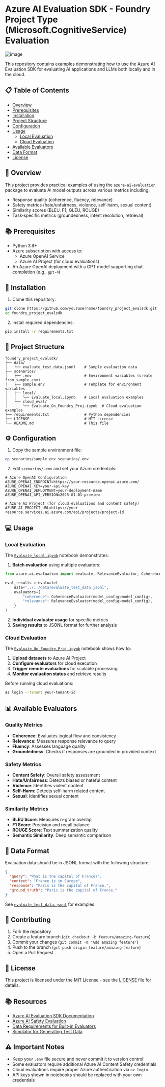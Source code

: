 # Azure AI Evaluation SDK - Foundry Project Type (Microsoft.CognitiveService) Evaluation

![image](https://github.com/user-attachments/assets/5e6b4e6b-150a-43a4-8c7d-b05dea57a4e6)

This repository contains examples demonstrating how to use the Azure AI Evaluation SDK for evaluating AI applications and LLMs both locally and in the cloud.

## 📋 Table of Contents

- [Overview](#overview)
- [Prerequisites](#prerequisites)
- [Installation](#installation)
- [Project Structure](#project-structure)
- [Configuration](#configuration)
- [Usage](#usage)
  - [Local Evaluation](#local-evaluation)
  - [Cloud Evaluation](#cloud-evaluation)
- [Available Evaluators](#available-evaluators)
- [Data Format](#data-format)
- [License](#license)

## 🎯 Overview

This project provides practical examples of using the `azure-ai-evaluation` package to evaluate AI model outputs across various metrics including:

- Response quality (coherence, fluency, relevance)
- Safety metrics (hate/unfairness, violence, self-harm, sexual content)
- Similarity scores (BLEU, F1, GLEU, ROUGE)
- Task-specific metrics (groundedness, intent resolution, retrieval)

## 📚 Prerequisites

- Python 3.8+
- Azure subscription with access to:
  - Azure OpenAI Service
  - Azure AI Project (for cloud evaluations)
- An Azure OpenAI deployment with a GPT model supporting chat completion (e.g., `gpt-4`)

## 🚀 Installation

1. Clone this repository:
```bash
git clone https://github.com/yourusername/foundry_project_evalsdk.git
cd foundry_project_evalsdk
```

2. Install required dependencies:
```bash
pip install -r requirements.txt
```

## 📁 Project Structure

```
foundry_project_evalsdk/
├── data/
│   └── evaluate_test_data.jsonl    # Sample evaluation data
├── scenarios/
│   ├── .env                        # Environment variables (create from sample.env)
│   ├── sample.env                  # Template for environment variables
│   ├── local/
│   │   └── Evaluate_local.ipynb    # Local evaluation examples
│   └── cloud_eval/
│       └── Evaluate_On_Foundry_Proj.ipynb  # Cloud evaluation examples
├── requirements.txt                # Python dependencies
├── LICENSE                         # MIT License
└── README.md                       # This file
```

## ⚙️ Configuration

1. Copy the sample environment file:
```bash
cp scenarios/sample.env scenarios/.env
```

2. Edit `scenarios/.env` and set your Azure credentials:
```env
# Azure OpenAI Configuration
AZURE_OPENAI_ENDPOINT=https://your-resource.openai.azure.com/
AZURE_OPENAI_KEY=your-api-key
AZURE_OPENAI_DEPLOYMENT=your-deployment-name
AZURE_OPENAI_API_VERSION=2025-01-01-preview

# Azure AI Project (for cloud evaluations and content safety)
AZURE_AI_PROJECT_URL=https://your-resource.services.ai.azure.com/api/projects/project-id
```

## 💻 Usage

### Local Evaluation

The [`Evaluate_local.ipynb`](scenarios/local/Evaluate_local.ipynb) notebook demonstrates:

1. **Batch evaluation** using multiple evaluators:
```python
from azure.ai.evaluation import evaluate, RelevanceEvaluator, CoherenceEvaluator

eval_results = evaluate(
    data="../../data/evaluate_test_data.jsonl",
    evaluators={
        "coherence": CoherenceEvaluator(model_config=model_config),
        "relevance": RelevanceEvaluator(model_config=model_config),
    }
)
```

2. **Individual evaluator usage** for specific metrics
3. **Saving results** to JSONL format for further analysis

### Cloud Evaluation

The [`Evaluate_On_Foundry_Proj.ipynb`](scenarios/cloud_eval/Evaluate_On_Foundry_Proj.ipynb) notebook shows how to:

1. **Upload datasets** to Azure AI Project
2. **Configure evaluators** for cloud execution
3. **Trigger remote evaluations** for scalable processing
4. **Monitor evaluation status** and retrieve results

Before running cloud evaluations:
```bash
az login --tenant your-tenant-id
```

## 📊 Available Evaluators

### Quality Metrics
- **Coherence**: Evaluates logical flow and consistency
- **Relevance**: Measures response relevance to query
- **Fluency**: Assesses language quality
- **Groundedness**: Checks if responses are grounded in provided context

### Safety Metrics
- **Content Safety**: Overall safety assessment
- **Hate/Unfairness**: Detects biased or hateful content
- **Violence**: Identifies violent content
- **Self-Harm**: Detects self-harm related content
- **Sexual**: Identifies sexual content

### Similarity Metrics
- **BLEU Score**: Measures n-gram overlap
- **F1 Score**: Precision and recall balance
- **ROUGE Score**: Text summarization quality
- **Semantic Similarity**: Deep semantic comparison

## 📄 Data Format

Evaluation data should be in JSONL format with the following structure:

```json
{
  "query": "What is the capital of France?",
  "context": "France is in Europe",
  "response": "Paris is the capital of France.",
  "ground_truth": "Paris is the capital of France."
}
```

See [`evaluate_test_data.jsonl`](data/evaluate_test_data.jsonl) for examples.

## 🤝 Contributing

1. Fork the repository
2. Create a feature branch (`git checkout -b feature/amazing-feature`)
3. Commit your changes (`git commit -m 'Add amazing feature'`)
4. Push to the branch (`git push origin feature/amazing-feature`)
5. Open a Pull Request

## 📝 License

This project is licensed under the MIT License - see the [LICENSE](LICENSE) file for details.

## 📚 Resources

- [Azure AI Evaluation SDK Documentation](https://learn.microsoft.com/en-us/azure/ai-studio/how-to/develop/evaluate-sdk)
- [Azure AI Safety Evaluation](https://aka.ms/azureaistudiosafetyeval)
- [Data Requirements for Built-in Evaluators](https://learn.microsoft.com/en-us/azure/ai-studio/how-to/develop/evaluate-sdk#data-requirements-for-built-in-evaluators)
- [Simulator for Generating Test Data](https://learn.microsoft.com/en-us/azure/ai-studio/how-to/develop/simulator-interaction-data)

## ⚠️ Important Notes

- Keep your `.env` file secure and never commit it to version control
- Some evaluators require additional Azure AI Content Safety credentials
- Cloud evaluations require proper Azure authentication via `az login`
- API keys shown in notebooks should be replaced with your own credentials
